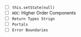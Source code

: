 - [ ] `this.setState(null)`
- [ ] `HOC`: Higher Order Components
- [ ] `Return Types Strign`
- [ ] `Portals`
- [ ] `Error Boundaries`
